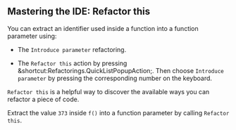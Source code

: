 ## Mastering the IDE: Refactor this

You can extract an identifier used inside a function into a function parameter
using:

- The <span class="control">`Introduce parameter`</span> refactoring.

- The <span class="control">`Refactor this`</span> action by pressing
  <span class="shortcut">&shortcut:Refactorings.QuickListPopupAction;</span>.
  Then choose <span class="control">`Introduce parameter`</span> by pressing the
  corresponding number on the keyboard.

<span class="control">`Refactor this`</span> is a helpful way to discover the
available ways you can refactor a piece of code.

Extract the value `373` inside `f()` into a function parameter by calling
<span class="control">`Refactor this`</span>.
